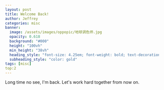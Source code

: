 ```yaml
---
layout: post
title: Welcome Back!
author: Jeffrey
categories: misc
banner:
  image: /assets/images/oppopic/地球调色师.jpg
  opacity: 0.618
  background: "#000"
  height: "100vh"
  min_height: "38vh"
  heading_style: "font-size: 4.25em; font-weight: bold; text-decoration: underline"
  subheading_style: "color: gold"
tags: [misc]
top:2
---
```


Long time no see, I'm back. Let's work hard together from now on.